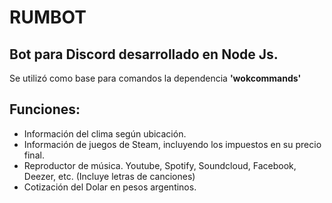 # **RUMBOT**

## **Bot para Discord desarrollado en Node Js.**

Se utilizó como base para comandos la dependencia **'wokcommands'**

## **Funciones:**

* Información del clima según ubicación.
* Información de juegos de Steam, incluyendo los impuestos en su precio final.
* Reproductor de música. Youtube, Spotify, Soundcloud, Facebook, Deezer, etc. (Incluye letras de canciones)
* Cotización del Dolar en pesos argentinos.

